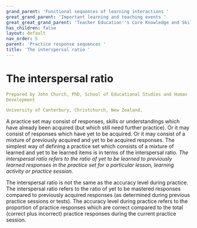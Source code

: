 ```yaml
---
grand_parent: 'Functional sequences of learning interactions '
great_grand_parent: 'Important learning and teaching events '
great_great_grand_parent: 'Teacher Education''s Core Knowledge and Skills.'
has_children: false
layout: default
nav_order: 5
parent: 'Practice response sequences '
title: 'The interspersal ratio '
---
```

# The interspersal ratio


```yaml
Prepared by John Church, PhD, School of Educational Studies and Human
Development

University of Canterbury, Christchurch, New Zealand.
```


A practice set may consist of responses, skills or understandings which
have already been acquired (but which still need further practice). Or
it may consist of responses which have yet to be acquired. Or it may
consist of a mixture of previously acquired and yet to be acquired
responses. The simplest way of defining a practice set which consists of
a mixture of learned and yet to be learned items is in terms of the
interspersal ratio. *The interspersal ratio refers to the ratio of yet
to be learned to previously learned responses in the practice set for a
particular lesson, learning activity or practice session.*

The interspersal ratio is not the same as the accuracy level during
practice. The interspersal ratio refers to the ratio of yet to be
mastered responses compared to previously acquired responses (as
determined during previous practice sessions or tests). The accuracy
level during practice refers to the proportion of practice responses
which are correct compared to the total (correct plus incorrect)
practice responses during the current practice session.
